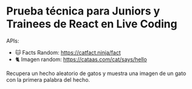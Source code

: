 # Prueba técnica para Juniors y Trainees de React en Live Coding

APIs:

- 🐱 Facts Random: https://catfact.ninja/fact
- 🐈 Imagen random: https://cataas.com/cat/says/hello

Recupera un hecho aleatorio de gatos y muestra una imagen de un gato con la primera palabra del hecho.
